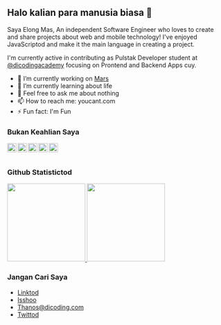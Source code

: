 ## Halo kalian para manusia biasa 👋

Saya Elong Mas, An independent Software Engineer who loves to create and share projects about web and mobile technology! I've enjoyed JavaScriptod and make it the main language in creating a project.

I'm currently active in contributing as Pulstak Developer student at <a href="https://github.com/dicodingacademy">@dicodingacademy</a> focusing on Prontend and Backend Apps cuy.

- 🔭 I’m currently working on <a href="https://github.com/dicodingacademy">Mars</a>
- 🌱 I’m currently learning about life
- 💬 Feel free to ask me about nothing
- 📫 How to reach me: youcant.com
- ⚡ Fun fact: I'm Fun

### Bukan Keahlian Saya
  <a href="#"><img align="left" alt="JavaScript" title="JavaScript" width="21px" src="https://upload.wikimedia.org/wikipedia/commons/9/99/Unofficial_JavaScript_logo_2.svg" /></a>
  <a href="https://nodejs.org/"><img align="left" alt="NodeJS" title="NodeJS" width="21px" src="https://seeklogo.com/images/N/nodejs-logo-FBE122E377-seeklogo.com.png" /></a>
  <a href="https://reactjs.org/"><img align="left" alt="React" title="React" width="21px" src="https://cdn.worldvectorlogo.com/logos/react-2.svg" /></a>
  <a href="https://hapi.dev/"><img align="left" alt="Hapi" title="Hapi (NodeJS HTTP Framework)" width="21px" src="https://avatars.githubusercontent.com/u/3774533?s=200&v=4" /></a>
  <a href="https://nextjs.org/"><img align="left" alt="Next" title="Next (React SSR Framework)" width="21px" src="https://iconape.com/wp-content/files/gm/82643/svg/next-js.svg" /></a>
  <br>
  <br>
  
### Github Statistictod
<p align="left">
<a href="https://github.com/Isshoo">
  <img height="180em" src="https://github-readme-stats-eight-theta.vercel.app/api?username=Isshoo&show_icons=true&theme=algolia&include_all_commits=true&count_private=true"/>
  <img height="180em" src="https://github-readme-stats-eight-theta.vercel.app/api/top-langs/?username=Isshoo&layout=compact&langs_count=8&theme=algolia"/>
</a>
</p>


### Jangan Cari Saya
- <a href="https://linkedin.com/">Linktod</a>
- <a href="https://github.com/Isshoo">Isshoo</a>
- Thanos@dicoding.com
- <a href="https://twitter/">Twittod</a>
